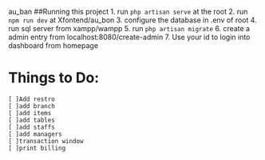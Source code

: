 au_ban
##Running this project
    1. run `php artisan serve` at the root
    2. run `npm run dev` at Xfontend/au_bon
    3. configure the database in .env of root
    4. run sql server from xampp/wampp
    5. run `php artisan migrate`
    6. create a  admin entry from localhost:8080/create-admin
    7. Use your id to login into dashboard from homepage
    
# Things to Do:
    [ ]Add restro
    [ ]add branch
    [ ]add items
    [ ]add tables
    [ ]add staffs
    [ ]add managers
    [ ]transaction window
    [ ]print billing
